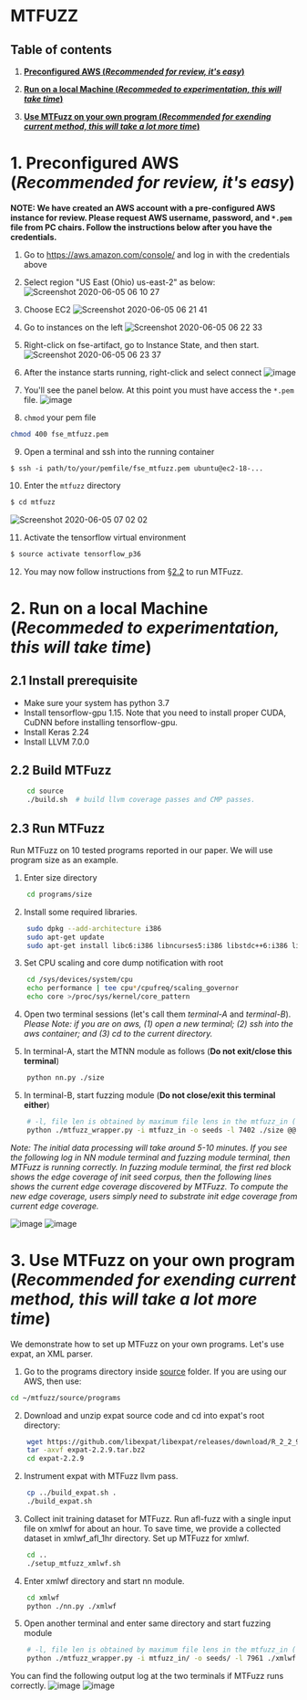 # MTFUZZ

## Table of contents

1. **[Preconfigured AWS (_Recommended for review, it's easy_)](https://github.com/Dongdongshe/fse20/blob/master/submissions/reusable/mtfuzz/INSTALL.md#1-preconfigured-aws-recommended-for-review-its-easy)**

2. **[Run on a local Machine (_Recommeded to experimentation, this will take time_)](https://github.com/Dongdongshe/fse20/blob/master/submissions/reusable/mtfuzz/INSTALL.md#2-run-on-a-local-machine-recommeded-to-experimentation-this-will-take-time)**

3. **[Use MTFuzz on your own program (_Recommended for exending current method, this will take a lot more time_)](https://github.com/Dongdongshe/fse20/blob/master/submissions/reusable/mtfuzz/INSTALL.md#3-use-mtfuzz-on-your-own-program-recommended-for-exending-current-method-this-will-take-a-lot-more-time)**

# 1. Preconfigured AWS (_Recommended for review, it's easy_)

**NOTE: We have created an AWS account with a pre-configured AWS instance for review. Please request AWS username, password, and `*.pem` file from PC chairs. Follow the instructions below after you have the credentials.**

1. Go to https://aws.amazon.com/console/ and log in with the credentials above

2. Select region "US East (Ohio) us-east-2" as below:
![Screenshot 2020-06-05 06 10 27](https://user-images.githubusercontent.com/1433964/83867347-4734d880-a6f7-11ea-9e9d-0cb59cd6afaf.png)

3. Choose EC2
![Screenshot 2020-06-05 06 21 41](https://user-images.githubusercontent.com/1433964/83867639-c0ccc680-a6f7-11ea-9e99-60050eb9c1cc.png)

4. Go to instances on the left
![Screenshot 2020-06-05 06 22 33](https://user-images.githubusercontent.com/1433964/83867691-d80bb400-a6f7-11ea-82bf-241d20cdfc35.png)

5. Right-click on fse-artifact, go to Instance State, and then start. 
![Screenshot 2020-06-05 06 23 37](https://user-images.githubusercontent.com/1433964/83868100-52d4cf00-a6f8-11ea-8118-99c48f9f62ae.png)

6. After the instance starts running, right-click and select connect
![image](https://user-images.githubusercontent.com/1433964/83868259-94657a00-a6f8-11ea-9cb3-787a2d26876b.png)

7. You'll see the panel below. At this point you must have access the `*.pem` file.
![image](https://user-images.githubusercontent.com/1433964/83868387-c7a80900-a6f8-11ea-8b16-0b3e8df58116.png)

8. `chmod` your pem file
```bash
chmod 400 fse_mtfuzz.pem
```

9. Open a terminal and ssh into the running container
```
$ ssh -i path/to/your/pemfile/fse_mtfuzz.pem ubuntu@ec2-18-...

```

10. Enter the `mtfuzz` directory
```bash 
$ cd mtfuzz
```
![Screenshot 2020-06-05 07 02 02](https://user-images.githubusercontent.com/1433964/83869371-7c8ef580-a6fa-11ea-83e4-e28795a38387.png)

11. Activate the tensorflow virtual environment
```bash
$ source activate tensorflow_p36
```

12. You may now follow instructions from [§2.2](https://github.com/Dongdongshe/fse20/blob/master/submissions/reusable/mtfuzz/INSTALL.md#22-build-mtfuzz) to run MTFuzz.

# 2. Run on a local Machine (_Recommeded to experimentation, this will take time_)

## 2.1 Install prerequisite
- Make sure your system has python 3.7
- Install tensorflow-gpu 1.15. Note that you need to install proper CUDA, CuDNN before installing tensorflow-gpu.
- Install Keras 2.24
- Install LLVM 7.0.0

## 2.2 Build MTFuzz
```bash
    cd source
    ./build.sh  # build llvm coverage passes and CMP passes.
```

## 2.3 Run MTFuzz
Run MTFuzz on 10 tested programs reported in our paper. We will use program size as an example.

1. Enter size directory
```bash
    cd programs/size
```
2. Install some required libraries.
```bash
    sudo dpkg --add-architecture i386
    sudo apt-get update
    sudo apt-get install libc6:i386 libncurses5:i386 libstdc++6:i386 lib32z1
```
3. Set CPU scaling and core dump notification with root
```bash
    cd /sys/devices/system/cpu
    echo performance | tee cpu*/cpufreq/scaling_governor
    echo core >/proc/sys/kernel/core_pattern
```
4. Open two terminal sessions (let's call them _terminal-A_ and _terminal-B_). _Please Note: if you are on aws, (1) open a new terminal; (2) ssh into the aws container; and (3) cd to the current directory._

5. In terminal-A, start the MTNN module as follows (**Do not exit/close this terminal**)
```bash  
    python nn.py ./size 
```
5. In terminal-B, start fuzzing module (**Do not close/exit this terminal either**)
```bash
    # -l, file len is obtained by maximum file lens in the mtfuzz_in ( ls -lS mtfuzz_in|head )
    python ./mtfuzz_wrapper.py -i mtfuzz_in -o seeds -l 7402 ./size @@
```

_Note: The initial data processing will take around 5-10 minutes. If you see the following log in NN module terminal and fuzzing module terminal, then MTFuzz is running correctly. In fuzzing module terminal, the first red block shows the edge coverage of init seed corpus, then the following lines shows the current edge coverage discovered by MTFuzz. To compute the new edge coverage, users simply need to substrate init edge coverage from current edge coverage._

![image](https://github.com/Dongdongshe/fse20/blob/master/submissions/reusable/mtfuzz/nn_module.png?raw=true)
![image](https://github.com/Dongdongshe/fse20/blob/master/submissions/reusable/mtfuzz/fuzzing_module.png?raw=true)


# 3. Use MTFuzz on your own program (_Recommended for exending current method, this will take a lot more time_)
We demonstrate how to set up MTFuzz on your own programs. Let's use expat, an XML parser. 

1. Go to the programs directory inside [source](https://github.com/Dongdongshe/fse20/tree/master/submissions/reusable/mtfuzz/source) folder. If you are using our AWS, then use:
```bash
cd ~/mtfuzz/source/programs
```

2. Download and unzip expat source code and cd into expat's root directory:
```bash
    wget https://github.com/libexpat/libexpat/releases/download/R_2_2_9/expat-2.2.9.tar.bz2 
    tar -axvf expat-2.2.9.tar.bz2
    cd expat-2.2.9
```
2.  Instrument expat with MTFuzz llvm pass.
```bash
    cp ../build_expat.sh .
    ./build_expat.sh
```
3. Collect init training dataset for MTFuzz. Run afl-fuzz with a single input file on xmlwf for about an hour. To save time, we provide a collected dataset in xmlwf_afl_1hr directory. Set up MTFuzz for xmlwf.
```bash
    cd ..
    ./setup_mtfuzz_xmlwf.sh
```
4. Enter xmlwf directory and start nn module.
```bash
    cd xmlwf
    python ./nn.py ./xmlwf
```
5. Open another terminal and enter same directory and start fuzzing module
```bash
    # -l, file len is obtained by maximum file lens in the mtfuzz_in ( ls -lS mtfuzz_in|head )
    python ./mtfuzz_wrapper.py -i mtfuzz_in/ -o seeds/ -l 7961 ./xmlwf @@
```
You can find the following output log at the two terminals if MTFuzz runs correctly.
![image](https://github.com/Dongdongshe/fse20/blob/master/submissions/reusable/mtfuzz/xmlwf_nn.png?raw=true)
![image](https://github.com/Dongdongshe/fse20/blob/master/submissions/reusable/mtfuzz/xmlwf_fuzz.png?raw=true)
